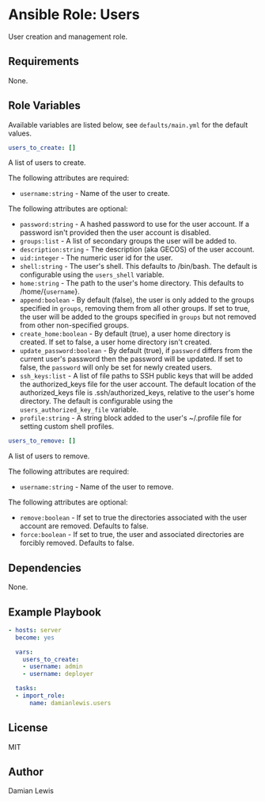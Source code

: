 # Ansible Role: Users
User creation and management role.

## Requirements
None.

## Role Variables
Available variables are listed below, see `defaults/main.yml` for the default values.

```yaml
users_to_create: []
```
A list of users to create.

The following attributes are required:
- `username:string` - Name of the user to create.

The following attributes are optional:
- `password:string` - A hashed password to use for the user account. If a password isn't provided then the user account is disabled.
- `groups:list` - A list of secondary groups the user will be added to.
- `description:string` - The description (aka GECOS) of the user account.
- `uid:integer` - The numeric user id for the user.
- `shell:string` - The user's shell. This defaults to /bin/bash. The default is configurable using the `users_shell` variable.
- `home:string` - The path to the user's home directory. This defaults to /home/{`username`}.
- `append:boolean` - By default (false), the user is only added to the groups specified in `groups`, removing them from all other groups. If set to true, the user will be added to the groups specified in `groups` but not removed from other non-specified groups.
- `create_home:boolean` - By default (true), a user home directory is created. If set to false, a user home directory isn't created. 
- `update_password:boolean` - By default (true), if `password` differs from the current user's password then the password will be updated. If set to false, the `password` will only be set for newly created users.
- `ssh_keys:list` - A list of file paths to SSH public keys that will be added the authorized_keys file for the user account. The default location of the authorized_keys file is .ssh/authorized_keys, relative to the user's home directory. The default is configurable using the `users_authorized_key_file` variable.
- `profile:string` - A string block added to the user's ~/.profile file for setting custom shell profiles.

```yaml
users_to_remove: []
```
A list of users to remove.

The following attributes are required:
- `username:string` - Name of the user to remove.

The following attributes are optional:
- `remove:boolean` - If set to true the directories associated with the user account are removed. Defaults to false.
- `force:boolean` - If set to true, the user and associated directories are forcibly removed. Defaults to false.

## Dependencies
None.

## Example Playbook
```yaml
- hosts: server
  become: yes

  vars:
    users_to_create:
    - username: admin
    - username: deployer

  tasks:
  - import_role:
      name: damianlewis.users
```

## License
MIT

## Author
Damian Lewis